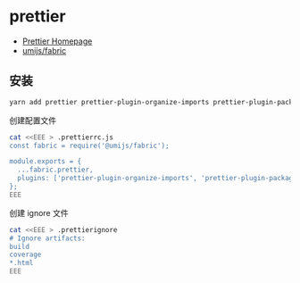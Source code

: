 # prettier

* [Prettier Homepage](https://prettier.io/)
* [umijs/fabric](https://github.com/umijs/fabric)

## 安装

```bash
yarn add prettier prettier-plugin-organize-imports prettier-plugin-packagejson @umijs/fabric -D
```

创建配置文件

```bash
cat <<EEE > .prettierrc.js
const fabric = require('@umijs/fabric');

module.exports = {
  ...fabric.prettier,
  plugins: ['prettier-plugin-organize-imports', 'prettier-plugin-packagejson'],
};
EEE
```

创建 ignore 文件
```bash
cat <<EEE > .prettierignore
# Ignore artifacts:
build
coverage
*.html
EEE
```